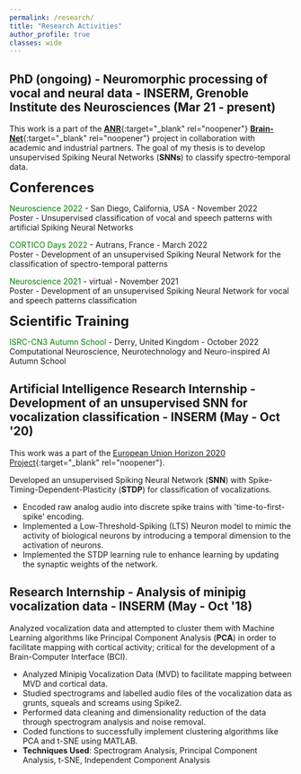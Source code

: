 ```yaml
---
permalink: /research/
title: "Research Activities"
author_profile: true
classes: wide
---
```


## PhD (ongoing) - Neuromorphic processing of vocal and neural data - INSERM, Grenoble Institute des Neurosciences (Mar 21 - present)

This work is a part of the [**ANR**](https://anr.fr/en/){:target="_blank" rel="noopener"} [**Brain-Net**](https://sites.google.com/view/brainnet-project/accueil){:target="_blank" rel="noopener"} project in collaboration with academic and industrial partners. The goal of my thesis is to develop unsupervised Spiking Neural Networks (**SNNs**) to classify spectro-temporal data. 

<font size="5">**Conferences**</font>

<span style="color:green">Neuroscience 2022</span> - San Diego, California, USA - November 2022\
Poster - Unsupervised classification of vocal and speech patterns with artificial Spiking Neural Networks

<span style="color:green">CORTICO Days 2022</span> - Autrans, France - March 2022\
Poster - Development of an unsupervised Spiking Neural Network for the classification of spectro-temporal patterns

<span style="color:green">Neuroscience 2021</span> - virtual - November 2021\
Poster - Development of an unsupervised Spiking Neural Network for vocal and speech patterns classification

<font size="5">**Scientific Training**</font>

<span style="color:green">ISRC-CN3 Autumn School</span> - Derry, United Kingdom - October 2022\
Computational Neuroscience, Neurotechnology and Neuro-inspired AI Autumn School

## Artificial Intelligence Research Internship - Development of an unsupervised SNN for vocalization classification - INSERM (May - Oct '20)

This work was a part of the [European Union Horizon 2020 Project](https://ec.europa.eu/programmes/horizon2020/en){:target="_blank" rel="noopener"}.

Developed an unsupervised Spiking Neural Network (**SNN**) with Spike-Timing-Dependent-Plasticity (**STDP**) for classification of vocalizations.

- Encoded raw analog audio into discrete spike trains with 'time-to-first-spike' encoding.
- Implemented a Low-Threshold-Spiking (LTS) Neuron model to mimic the activity of biological neurons by introducing a temporal dimension to the activation of neurons.
- Implemented the STDP learning rule to enhance learning by updating the synaptic weights of the network.


## Research Internship - Analysis of minipig vocalization data - INSERM (May - Oct '18)

Analyzed vocalization data and attempted to cluster them with Machine Learning algorithms like Principal Component Analysis (**PCA**) in order to facilitate mapping with cortical activity; critical for the development of a Brain-Computer Interface (BCI).

- Analyzed Minipig Vocalization Data (MVD) to facilitate mapping between MVD and cortical data.
- Studied spectrograms and labelled audio files of the vocalization data as grunts, squeals and screams using Spike2.
- Performed data cleaning and dimensionality reduction of the data through spectrogram analysis and noise removal.
- Coded functions to successfully implement clustering algorithms like PCA and t-SNE using MATLAB.
- **Techniques Used**: Spectrogram Analysis, Principal Component Analysis, t-SNE, Independent Component Analysis
